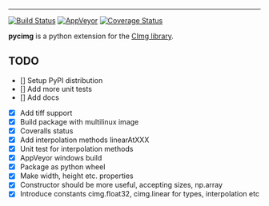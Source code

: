 ---

[![Build Status](https://travis-ci.org/d0m3nik/pycimg.svg?branch=master)](https://travis-ci.org/d0m3nik/pycimg)
[![AppVeyor](https://ci.appveyor.com/api/projects/status/github/d0m3nik/pycimg?branch=master&svg=true)](https://ci.appveyor.com/project/d0m3nik/pycimg) 
[![Coverage Status](https://coveralls.io/repos/github/d0m3nik/pycimg/badge.svg?branch=master)](https://coveralls.io/github/d0m3nik/pycimg?branch=master)

**pycimg** is a python extension for the [CImg library](http://www.cimg.eu).

## TODO
- [] Setup PyPI distribution
- [] Add more unit tests
- [] Add docs
- [x] Add tiff support
- [x] Build package with multilinux image
- [x] Coveralls status
- [x] Add interpolation methods linearAtXXX
- [x] Unit test for interpolation methods
- [x] AppVeyor windows build
- [x] Package as python wheel
- [x] Make width, height etc. properties
- [x] Constructor should be more useful, accepting sizes, np.array
- [x] Introduce constants cimg.float32, cimg.linear for types, interpolation etc
